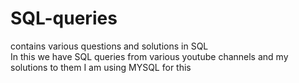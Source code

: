 # SQL-queries
contains various questions and solutions in SQL  
In this we have SQL queries from various youtube channels and my solutions to them
I am using MYSQL for this 
